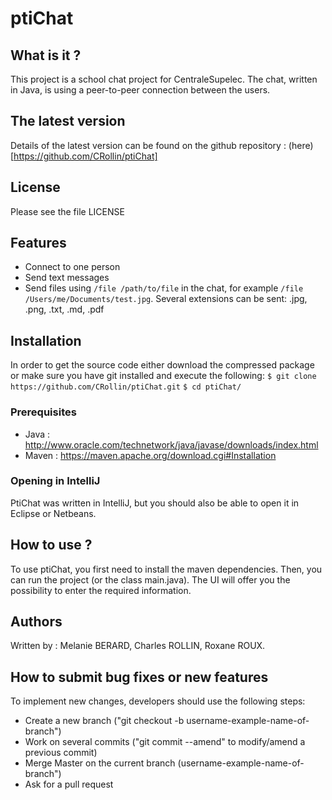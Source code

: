 # ptiChat

## What is it ?
This project is a school chat project for CentraleSupelec. The chat, written in Java, is using a peer-to-peer connection between the users.

## The latest version
Details of the latest version can be found on the github repository : (here)[https://github.com/CRollin/ptiChat]

## License
Please see the file LICENSE

## Features
- Connect to one person
- Send text messages
- Send files using `/file /path/to/file` in the chat, for example `/file /Users/me/Documents/test.jpg`. Several extensions can be sent: .jpg, .png, .txt, .md, .pdf

## Installation
In order to get the source code either download the compressed package or make sure you have git installed and execute the following:
`$ git clone https://github.com/CRollin/ptiChat.git`
`$ cd ptiChat/`

### Prerequisites
- Java : http://www.oracle.com/technetwork/java/javase/downloads/index.html
- Maven : https://maven.apache.org/download.cgi#Installation

### Opening in IntelliJ
PtiChat was written in IntelliJ, but you should also be able to open it in Eclipse or Netbeans.

## How to use ?
To use ptiChat, you first need to install the maven dependencies.
Then, you can run the project (or the class main.java). The UI will  offer you the possibility to enter the required information.

## Authors
Written by : Melanie BERARD, Charles ROLLIN, Roxane ROUX.

## How to submit bug fixes or new features
To implement new changes, developers should use the following steps:
- Create a new branch ("git checkout -b username-example-name-of-branch")
- Work on several commits ("git commit --amend" to modify/amend a previous commit)
- Merge Master on the current branch (username-example-name-of-branch")
- Ask for a pull request
